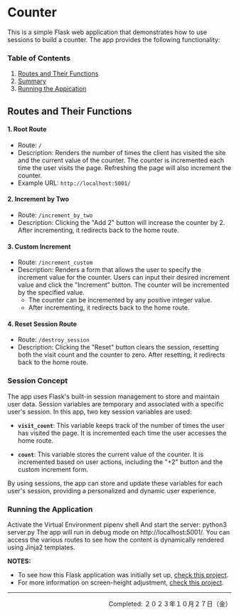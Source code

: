 # Counter

This is a simple Flask web application that demonstrates how to use sessions to build a counter. The app provides the following functionality:

### Table of Contents

1. [Routes and Their Functions](#routes-and-their-functions)
2. [Summary](#summary)
2. [Running the Appication](#running-the-application)


## Routes and Their Functions

#### 1. Root Route

<!-- <div align="center">
<img src="" width="450px" height="auto">
</div> -->

- Route: `/`
- Description: Renders the number of times the client has visited the site and the current value of the counter. The counter is incremented each time the user visits the page. Refreshing the page will also increment the counter.
- Example URL: `http://localhost:5001/`

#### 2. Increment by Two

- Route: `/increment_by_two`
- Description: Clicking the "Add 2" button will increase the counter by 2. After incrementing, it redirects back to the home route.

#### 3. Custom Increment

- Route: `/increment_custom`
- Description: Renders a form that allows the user to specify the increment value for the counter. Users can input their desired increment value and click the "Increment" button. The counter will be incremented by the specified value.
   - The counter can be incremented by any positive integer value.
   - After incrementing, it redirects back to the home route.

#### 4. Reset Session Route

- Route: `/destroy_session`
- Description: Clicking the "Reset" button clears the session, resetting both the visit count and the counter to zero. After resetting, it redirects back to the home route.


### Session Concept

The app uses Flask's built-in session management to store and maintain user data. Session variables are temporary and associated with a specific user's session. In this app, two key session variables are used:

- **`visit_count`**: This variable keeps track of the number of times the user has visited the page. It is incremented each time the user accesses the home route.

- **`count`**: This variable stores the current value of the counter. It is incremented based on user actions, including the "+2" button and the custom increment form.

By using sessions, the app can store and update these variables for each user's session, providing a personalized and dynamic user experience.

### Running the Application

Activate the Virtual Environment pipenv shell And start the server: python3 server.py The app will run in debug mode on http://localhost:5001/. You can access the various routes to see how the content is dynamically rendered using Jinja2 templates.

**NOTES:**
- To see how this Flask application was initially set up, [check this project](https://github.com/coderbri/Python-Jan2023/blob/main/Wk4-Flask/Lecture-Code/D9-Templates_Jinja_and_Static_Files/README.md#initial-setup).
- For more information on screen-height adjustment, [check this project](https://github.com/coderbri/Python-Jan2023/blob/main/Wk4-Flask/030-Playground/README.md#screen-height-adjustment).

---
<p align="right">Completed: ２０２３年１０月２７日（金）</p>